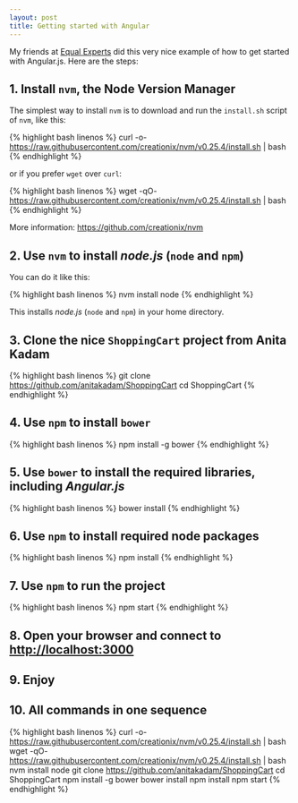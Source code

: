 ```yaml
---
layout: post
title: Getting started with Angular
---
```


My friends at [Equal Experts](http://www.equalexperts.in/) did this very nice example of how to get started with Angular.js.
Here are the steps:

## 1. Install `nvm`, the Node Version Manager

The simplest way to install `nvm` is to download and run the `install.sh` script of `nvm`, like this:

{% highlight bash linenos %}
    curl -o- https://raw.githubusercontent.com/creationix/nvm/v0.25.4/install.sh | bash
{% endhighlight %}

or if you prefer `wget` over `curl`:

{% highlight bash linenos %}
    wget -qO- https://raw.githubusercontent.com/creationix/nvm/v0.25.4/install.sh | bash
{% endhighlight %}

More information: <https://github.com/creationix/nvm>

## 2. Use `nvm` to install *node.js* (`node` and `npm`)

You can do it like this:

{% highlight bash linenos %}
    nvm install node
{% endhighlight %}

This installs *node.js* (`node` and `npm`) in your home directory.

## 3. Clone the nice `ShoppingCart` project from Anita Kadam

{% highlight bash linenos %}
    git clone https://github.com/anitakadam/ShoppingCart
    cd ShoppingCart
{% endhighlight %}

## 4. Use `npm` to install `bower`

{% highlight bash linenos %}
    npm install -g bower
{% endhighlight %}

## 5. Use `bower` to install the required libraries, including *Angular.js*

{% highlight bash linenos %}
    bower install
{% endhighlight %}

## 6. Use `npm` to install required node packages

{% highlight bash linenos %}
    npm install
{% endhighlight %}

## 7. Use `npm` to run the project

{% highlight bash linenos %}
    npm start
{% endhighlight %}

## 8. Open your browser and connect to <http://localhost:3000>

## 9. Enjoy

## 10. All commands in one sequence

{% highlight bash linenos %}
    curl -o- https://raw.githubusercontent.com/creationix/nvm/v0.25.4/install.sh | bash
    wget -qO- https://raw.githubusercontent.com/creationix/nvm/v0.25.4/install.sh | bash
    nvm install node
    git clone https://github.com/anitakadam/ShoppingCart
    cd ShoppingCart
    npm install -g bower
    bower install
    npm install
    npm start
{% endhighlight %}
